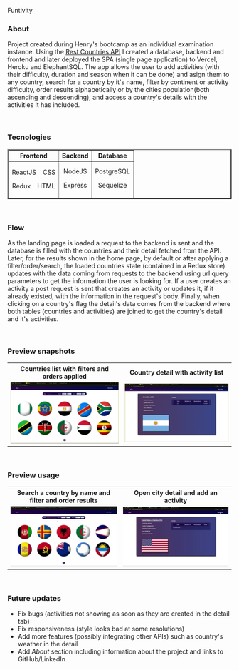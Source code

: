Funtivity

### About

Project created during Henry's bootcamp as an individual examination instance. Using the [Rest Countries API](https://restcountries.eu/rest/v2/all/) I created a database, backend and frontend and later deployed the SPA (single page application) to Vercel, Heroku and ElephantSQL. The app allows the user to add activities (with their difficulty, duration and season when it can be done) and asign them to any country, search for a country by it's name, filter by continent or activity difficulty, order results alphabetically or by the cities population(both ascending and descending), and access a country's details with the activities it has included.

</br>

### Tecnologies

<table width = "70%" align = "center" border = "2px">
	<tr>
		<th style = "text-align: center;"> Frontend </th>
		<th style = "text-align: center;"> Backend </th>
		<th style = "text-align: center;"> Database </th>
	</tr>
	<tr>
		<td>
			<div align = "center"> <p> ReactJS &nbsp;&nbsp; CSS </p> </div>
			<div align = "center"> <p> Redux &nbsp;&nbsp; HTML </p> </div>
		</td>
		<td>
			<p align = "center" style = "margin-top: 10px;"> NodeJS </p> 
			<p align = "center"> Express </p>
		</td>
		<td>
			<p align = "center" style = "margin-top: 10px;"> PostgreSQL </p> 
			<p align = "center"> Sequelize </p>
		</td>
	</tr>
</table>

</br>

### Flow

As the landing page is loaded a request to the backend is sent and the database is filled with the countries and their detail fetched from the API. Later, for the results shown in the home page, by default or after applying a filter/order/search, the loaded countries state (contained in a Redux store) updates with the data coming from requests to the backend using url query parameters to get the information the user is looking for. If a user creates an activity a post request is sent that creates an activity or updates it, if it already existed, with the information in the request's body. Finally, when clicking on a country's flag the detail's data comes from the backend where both tables (countries and activities) are joined to get the country's detail and it's activities.

</br>

### Preview snapshots

<table width = "60%" align = "center">
	<tr>
		<th> Countries list with filters and orders applied </th>
		<th> Country detail with activity list </th>
	</tr>
	<tr>
		<td> <img src = "./assets/countries1.png" alt = "" width = "100%"> </td>
		<td> <img src = "./assets/countries2.png" alt = "" width = "100%"> </td>
	</tr>
</table>

</br>

### Preview usage

<table width = "60%" align = "center">
	<tr>
		<th> Search a country by name and filter and order results </th>
		<th> Open city detail and add an activity </th>
	</tr>
	<tr>
		<td> <img src = "./assets/countries3.gif" alt = "" width = "100%"> </td>
		<td> <img src = "./assets/countries4.gif" alt = "" width = "100%"> </td>
	</tr>
</table>

</br>

### Future updates

* Fix bugs (activities not showing as soon as they are created in the detail tab)
* Fix responsiveness (style looks bad at some resolutions)
* Add more features (possibly integrating other APIs) such as country's weather in the detail
* Add _About_ section including information about the project and links to GitHub/LinkedIn
